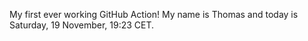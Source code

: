 My first ever working GitHub Action!
My name is Thomas and today is Saturday, 19 November, 19:23 CET. 
